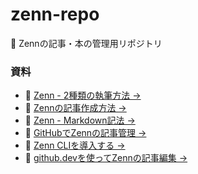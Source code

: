 # **zenn-repo**
📖 Zennの記事・本の管理用リポジトリ


### **資料**
- 📘 [Zenn - 2種類の執筆方法 →](https://zenn.dev/zenn/articles/editor-guide)
- 📘 [Zennの記事作成方法 →](https://zenn.dev/hw09/articles/how-to-edit-zenn)
- 📘 [Zenn - Markdown記法 →](https://zenn.dev/zenn/articles/markdown-guide)
- 📘 [GitHubでZennの記事管理 →](https://zenn.dev/zenn/articles/connect-to-github)
- 📘 [Zenn CLIを導入する →](https://zenn.dev/zenn/articles/install-zenn-cli)
- 📘 [github.devを使ってZennの記事編集 →](https://zenn.dev/zenn/articles/install-zenn-cli)

